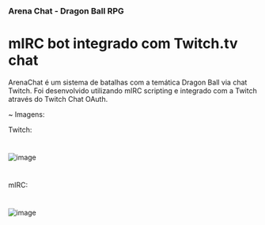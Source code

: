 ### Arena Chat - Dragon Ball RPG
# mIRC bot integrado com Twitch.tv chat

ArenaChat é um sistema de batalhas com a temática Dragon Ball via chat Twitch.
Foi desenvolvido utilizando mIRC scripting e integrado com a Twitch através do Twitch Chat OAuth.

~ Imagens:

Twitch:
#
![image](https://user-images.githubusercontent.com/80327029/135541709-832715da-c797-42cc-976e-3084d90cf72b.png)
#
mIRC:
#
![image](https://user-images.githubusercontent.com/80327029/135541780-6bd5c280-4b6a-4354-9453-b16fec293b27.png)
